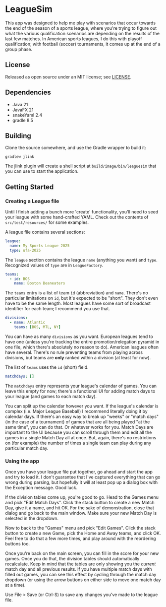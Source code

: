 # LeagueSim

This app was designed to help me play with scenarios that occur towards the end of the season of a sports league, where
you're trying to figure out what the various qualification scenarios are depending on the results of the last few
matches. In American sports leagues, I do this with playoff qualification; with football (soccer) tournaments, it comes
up at the end of a group phase.

## License

Released as open source under an MIT license; see [LICENSE](LICENSE).

## Dependencies

- Java 21
- JavaFX 21
- snakeYaml 2.4
- gradle 8.5

## Building

Clone the source somewhere, and use the Gradle wrapper to build it:
```
gradlew jlink
```
The jlink plugin will create a shell script at `build/image/bin/leaguesim` that you can use to start the application.

## Getting Started

### Creating a League file

Until I finish adding a bunch more 'create' functionality, you'll need to seed your league with some hand-crafted 
YAML. Check out the contents of `src/test/resources/` for some examples.

A league file contains several sections:
```yaml
league:
  name: My Sports League 2025
  type: ufa-2025
```
The `league` section contains the league `name` (anything you want) and `type`. Recognized values of `type` are in 
`LeagueFactory`.
```yaml
teams:
  - id: BOS
    name: Boston Beaneaters
```
The `teams` entry is a list of team `id` (abbreviation) and `name`. There's no particular limitations on `id`, but it's
expected to be "short". They don't even have to be the same length. Most leagues have some sort of broadcast identifier 
for each team; I recommend you use that.
```yaml
divisions:
  - name: Atlantic
    teams: [BOS, MTL, NY]
```
You can have as many `divisions` as you want. European leagues tend to have one (unless you're tracking the entire 
promotion/relegation pyramid in one file, which there's absolutely no reason to do). American leagues often have 
several. There's no rule preventing teams from playing across divisions, but teams are **only** ranked within a 
division (at least for now).

The list of `teams` uses the `id` (short) field.
```yaml
matchdays: []
```
The `matchdays` entry represents your league's calendar of games. You can leave this empty for now; there's a functional
UI for adding match days to your league (and games to each match day).

You can split up the calendar however you want. If the league's calendar is complex (i.e. Major League Baseball) I
recommend literally doing it by calendar days. If there's an easy way to break up "weeks" or "match days" (in the case
of a tournament) of games that are all being played "at the same time", you can do that. Or whatever works for you.
Match Days are important to the UI because you can scroll through them and edit all the games in a single Match Day all
at once. But, again, there's no restrictions on (for example) the number of times a single team can play during any
particular match day.

### Using the app

Once you have your league file put together, go ahead and start the app and try to load it. I don't guarantee that I've
captured everything that can go wrong during parsing, but hopefully it will at least pop up a dialog box with the 
Exception message. Good luck.

If the division tables come up, you're good to go. Head to the Games menu and pick "Edit Match Days". Click the stack
button to create a new Match Day, give it a name, and hit OK. For the sake of demonstration, close that dialog and go
back to the main window. Make sure your new Match Day is selected in the dropdown.

Now to back to the "Games" menu and pick "Edit Games". Click the stack button to create a new Game, pick the Home and
Away teams, and click OK. Feel free to do that a few more times, and play around with the reordering buttons too.

Once you're back on the main screen, you can fill in the score for your new games. Once you do that, the division tables
should automatically recalculate. Keep in mind that the tables are only showing you the *current* match day and all
previous results. If you have multiple match days with filled out games, you can see this effect by cycling through the
match day dropdown (or using the arrow buttons on either side to move one match day at a time).

Use File > Save (or Ctrl-S) to save any changes you've made to the league file.